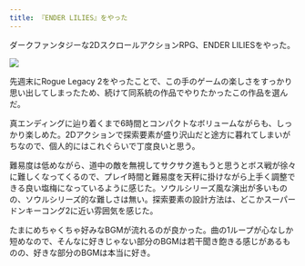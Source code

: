 ```yaml
---
title: 『ENDER LILIES』をやった
---
```

ダークファンタジーな2DスクロールアクションRPG、ENDER LILIESをやった。

![](https://lh6.googleusercontent.com/A258eer9eVT7fa75g9z6rSw7XMYmh16kno2bitHfIpbCQOeg8EIfn2pMoikrGuT0O6hmNuuOQFZWESzN1nCBiKDlTiihqfstYX96HvHYKxLO2ClUBll9cCvyC8mxij8XtiRpr_09p8uDn4VjGCa_M4s)

先週末にRogue Legacy 2をやったことで、この手のゲームの楽しさをすっかり思い出してしまったため、続けて同系統の作品でやりたかったこの作品を選んだ。

真エンディングに辿り着くまで6時間とコンパクトなボリュームながらも、しっかり楽しめた。2Dアクションで探索要素が盛り沢山だと途方に暮れてしまいがちなので、個人的にはこれぐらいで丁度良いと思う。

難易度は低めながら、道中の敵を無視してサクサク進もうと思うとボス戦が徐々に難しくなってくるので、プレイ時間と難易度を天秤に掛けながら上手く調整できる良い塩梅になっているように感じた。ソウルシリーズ風な演出が多いものの、ソウルシリーズ的な難しさは無い。探索要素の設計方法は、どこかスーパードンキーコング2に近い雰囲気を感じた。

たまにめちゃくちゃ好みなBGMが流れるのが良かった。曲の1ループが心なしか短めなので、そんなに好きじゃない部分のBGMは若干聞き飽きる感じがあるものの、好きな部分のBGMは本当に好き。
